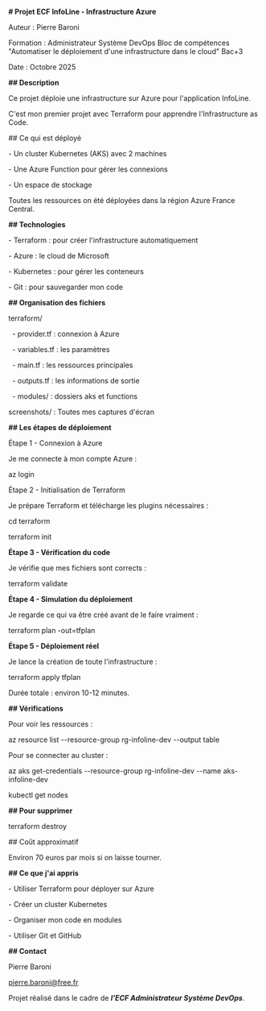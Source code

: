 

**# Projet ECF InfoLine - Infrastructure Azure**



Auteur : Pierre Baroni

Formation : Administrateur Système DevOps Bloc de compétences "Automatiser le déploiement d'une infrastructure dans le cloud" Bac+3 

Date : Octobre 2025



**## Description**



Ce projet déploie une infrastructure sur Azure pour l'application InfoLine.



C'est mon premier projet avec Terraform pour apprendre l'Infrastructure as Code.



\## Ce qui est déployé



\- Un cluster Kubernetes (AKS) avec 2 machines

\- Une Azure Function pour gérer les connexions

\- Un espace de stockage



Toutes les ressources on été déployées dans la région Azure France Central.



**## Technologies**



\- Terraform : pour créer l'infrastructure automatiquement

\- Azure : le cloud de Microsoft

\- Kubernetes : pour gérer les conteneurs

\- Git : pour sauvegarder mon code



**## Organisation des fichiers**



terraform/

&nbsp; - provider.tf : connexion à Azure

&nbsp; - variables.tf : les paramètres

&nbsp; - main.tf : les ressources principales

&nbsp; - outputs.tf : les informations de sortie

&nbsp; - modules/ : dossiers aks et functions



screenshots/ : Toutes mes captures d'écran



**## Les étapes de déploiement**



Étape 1 - Connexion à Azure

Je me connecte à mon compte Azure :

az login



Étape 2 - Initialisation de Terraform

Je prépare Terraform et télécharge les plugins nécessaires :

cd terraform

terraform init



**Étape 3 - Vérification du code**

Je vérifie que mes fichiers sont corrects :

terraform validate



**Étape 4 - Simulation du déploiement**

Je regarde ce qui va être créé avant de le faire vraiment :

terraform plan -out=tfplan



**Étape 5 - Déploiement réel**

Je lance la création de toute l'infrastructure :

terraform apply tfplan



Durée totale : environ 10-12 minutes.



**## Vérifications**



Pour voir les ressources :

az resource list --resource-group rg-infoline-dev --output table



Pour se connecter au cluster :

az aks get-credentials --resource-group rg-infoline-dev --name aks-infoline-dev

kubectl get nodes



**## Pour supprimer**



terraform destroy



\## Coût approximatif



Environ 70 euros par mois si on laisse tourner.



**## Ce que j'ai appris**



\- Utiliser Terraform pour déployer sur Azure

\- Créer un cluster Kubernetes

\- Organiser mon code en modules

\- Utiliser Git et GitHub



**## Contact**



Pierre Baroni

pierre.baroni@free.fr



Projet réalisé dans le cadre de ***l'ECF Administrateur Système DevOps***.

